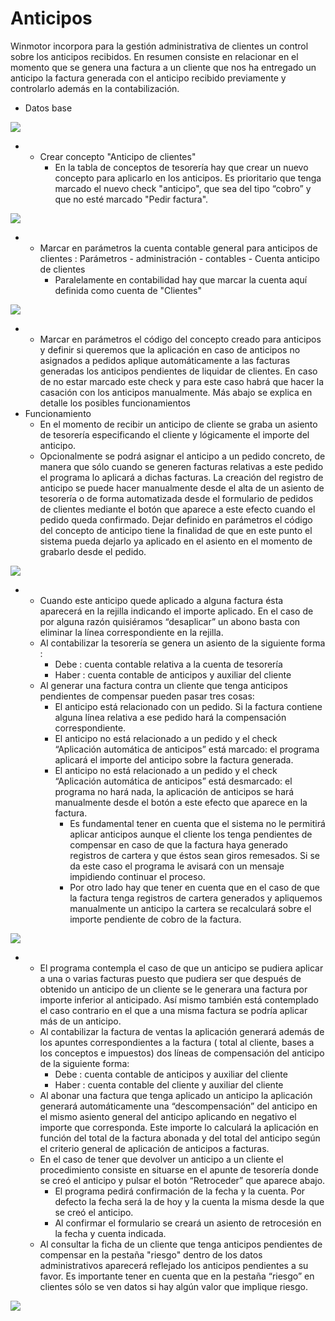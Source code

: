 # Anticipos

Winmotor incorpora para la gestión administrativa de clientes un control sobre los anticipos recibidos. En resumen consiste en relacionar en el momento que se genera una factura a un cliente que nos ha entregado un anticipo la factura generada con el anticipo recibido previamente y controlarlo además en la contabilización.

* Datos base

![](../../../.gitbook/assets/image%20%28130%29.png)

* * Crear concepto "Anticipo de clientes"
    * En la tabla de conceptos de tesorería hay que crear un nuevo concepto para aplicarlo en los anticipos. Es prioritario que tenga marcado el nuevo check "anticipo", que sea del tipo “cobro” y que no esté marcado "Pedir factura".

![](../../../.gitbook/assets/image%20%2843%29.png)

* * Marcar en parámetros la cuenta contable general para anticipos de clientes : Parámetros - administración - contables - Cuenta anticipo de clientes
    * Paralelamente en contabilidad hay que marcar la cuenta aquí definida como cuenta de "Clientes"

![](../../../.gitbook/assets/image%20%28121%29.png)

* * Marcar en parámetros el código del concepto creado para anticipos y definir si queremos que la aplicación en caso de anticipos no asignados a pedidos aplique automáticamente a las facturas generadas los anticipos pendientes de liquidar de clientes. En caso de no estar marcado este check y para este caso habrá que hacer la casación con los anticipos manualmente. Más abajo se explica en detalle los posibles funcionamientos
* Funcionamiento
  * En el momento de recibir un anticipo de cliente se graba un asiento de tesorería especificando el cliente y lógicamente el importe del anticipo.
  * Opcionalmente se podrá asignar el anticipo a un pedido concreto, de manera que sólo cuando se generen facturas relativas a este pedido el programa lo aplicará a dichas facturas. La creación del registro de anticipo se puede hacer manualmente desde el alta de un asiento de tesorería o de forma automatizada desde el formulario de pedidos de clientes mediante el botón que aparece a este efecto cuando el pedido queda confirmado. Dejar definido en parámetros el código del concepto de anticipo tiene la finalidad de que en este punto el sistema pueda dejarlo ya aplicado en el asiento en el momento de grabarlo desde el pedido.

![](../../../.gitbook/assets/image%20%28158%29.png)

* * Cuando este anticipo quede aplicado a alguna factura ésta aparecerá en la rejilla indicando el importe aplicado. En el caso de por alguna razón quisiéramos “desaplicar” un abono basta con eliminar la línea correspondiente en la rejilla.
  * Al contabilizar la tesorería se genera un asiento de la siguiente forma : 
    * Debe : cuenta contable relativa a la cuenta de tesorería
    * Haber : cuenta contable de anticipos y auxiliar del cliente
  * Al generar una factura contra un cliente que tenga anticipos pendientes de compensar pueden pasar tres cosas:
    * El anticipo está relacionado con un pedido. Si la factura contiene alguna línea relativa a ese pedido hará la compensación correspondiente.
    * El anticipo no está relacionado a un pedido y el check “Aplicación automática de anticipos” está marcado: el programa aplicará el importe del anticipo sobre la factura generada.
    * El anticipo no está relacionado a un pedido y el check “Aplicación automática de anticipos” está desmarcado: el programa no hará nada, la aplicación de anticipos se hará manualmente desde el botón a este efecto que aparece en la factura.
      * Es fundamental tener en cuenta que el sistema no le permitirá aplicar anticipos aunque el cliente los tenga pendientes de compensar en caso de que la factura haya generado registros de cartera y que éstos sean giros remesados. Si se da este caso el programa le avisará con un mensaje impidiendo continuar el proceso.
      * Por otro lado hay que tener en cuenta que en el caso de que la factura tenga registros de cartera generados y apliquemos manualmente un anticipo la cartera se recalculará sobre el importe pendiente de cobro de la factura.

![](../../../.gitbook/assets/image%20%28126%29.png)

* * El programa contempla el caso de que un anticipo se pudiera aplicar a una o varias facturas puesto que pudiera ser que después de obtenido un anticipo de un cliente se le generara una factura por importe inferior al anticipado. Así mismo también está contemplado el caso contrario en el que a una misma factura se podría aplicar más de un anticipo.
  * Al contabilizar la factura de ventas la aplicación generará además de los apuntes correspondientes a la factura \( total al cliente, bases a los conceptos e impuestos\) dos líneas de compensación del anticipo de la siguiente forma:
    * Debe : cuenta contable de anticipos y auxiliar del cliente
    * Haber : cuenta contable del cliente y auxiliar del cliente
  * Al abonar una factura que tenga aplicado un anticipo la aplicación generará automáticamente una “descompensación” del anticipo en el mismo asiento general del anticipo aplicando en negativo el importe que corresponda. Este importe lo calculará la aplicación en función del total de la factura abonada y del total del anticipo según el criterio general de aplicación de anticipos a facturas.
  * En el caso de tener que devolver un anticipo a un cliente el procedimiento consiste en situarse en el apunte de tesorería donde se creó el anticipo y pulsar el botón “Retroceder” que aparece abajo.
    * El programa pedirá confirmación de la fecha y la cuenta. Por defecto la fecha será la de hoy y la cuenta la misma desde la que se creó el anticipo.
    * Al confirmar el formulario  se creará un asiento de retrocesión en la fecha y cuenta indicada.
  * Al consultar la ficha de un cliente que tenga anticipos pendientes de compensar en la pestaña "riesgo" dentro de los datos administrativos aparecerá reflejado los  anticipos pendientes a su favor. Es importante tener en cuenta que en la pestaña “riesgo” en clientes sólo se ven datos si hay algún valor que implique riesgo.

![](../../../.gitbook/assets/image%20%2859%29.png)



